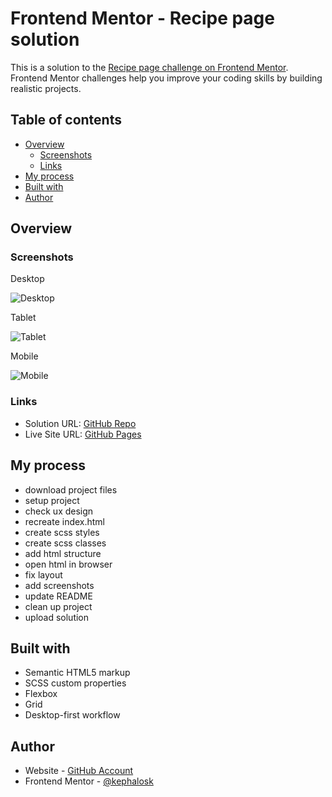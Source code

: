 # Frontend Mentor - Recipe page solution

This is a solution to the [Recipe page challenge on Frontend Mentor](https://www.frontendmentor.io/challenges/recipe-page-KiTsR8QQKm). Frontend Mentor challenges help you improve your coding skills by building realistic projects. 

## Table of contents

- [Overview](#overview)
  - [Screenshots](#screenshots)
  - [Links](#links)
- [My process](#my-process)
- [Built with](#built-with)
- [Author](#author)

## Overview

### Screenshots

Desktop

![Desktop](screenshots/desktop.png)

Tablet

![Tablet](screenshots/tablet.png)

Mobile

![Mobile](screenshots/mobile.png)

### Links

- Solution URL: [GitHub Repo](https://github.com/kephalosk/recipe-page)
- Live Site URL: [GitHub Pages](https://kephalosk.github.io/recipe-page/)

## My process

- download project files
- setup project
- check ux design
- recreate index.html
- create scss styles
- create scss classes
- add html structure
- open html in browser
- fix layout
- add screenshots
- update README
- clean up project
- upload solution

## Built with

- Semantic HTML5 markup
- SCSS custom properties
- Flexbox
- Grid
- Desktop-first workflow

## Author

- Website - [GitHub Account](https://github.com/kephalosk/)
- Frontend Mentor - [@kephalosk](https://www.frontendmentor.io/profile/kephalosk)
